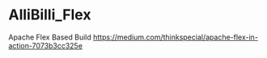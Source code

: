 # AlliBilli_Flex
Apache Flex Based Build
https://medium.com/thinkspecial/apache-flex-in-action-7073b3cc325e

